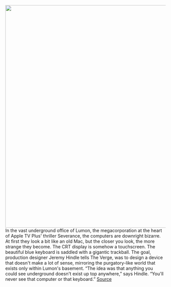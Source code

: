 <img src='https://cdn.vox-cdn.com/thumbor/PSN2Xfu-jsstrY6MmXwErKwK_tI=/0x0:8256x5504/1200x800/filters:focal(3468x2092:4788x3412)/cdn.vox-cdn.com/uploads/chorus_image/image/70720712/ATV_Severance_Photo_010203.0.jpg' width='700px' /><br/>
In the vast underground office of Lumon, the megacorporation at the heart of Apple TV Plus' thriller Severance, the computers are downright bizarre. At first they look a bit like an old Mac, but the closer you look, the more strange they become. The CRT display is somehow a touchscreen. The beautiful blue keyboard is saddled with a gigantic trackball. The goal, production designer Jeremy Hindle tells The Verge, was to design a device that doesn't make a lot of sense, mirroring the purgatory-like world that exists only within Lumon's basement. “The idea was that anything you could see underground doesn't exist up top anywhere,” says Hindle. “You'll never see that computer or that keyboard.”
<a href='https://www.theverge.com/23013413/severance-apple-tv-plus-production-design-computers'> Source <a/>